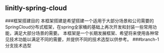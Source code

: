 ## linitly-spring-cloud
###框架搭建目的
本框架搭建是希望搭建一个适用于大部分场景和公司需要的SpringCloud分布式框架，在spring全家桶的基础上再次开发和封装一些常用功能，满足大部分场景的需要。
本框架是一个长期发展框架、希望将来使用各种常见技术功能以满足不同的需要，并提供不同的技术选型以供参考。
###branch-1分支技术选型
